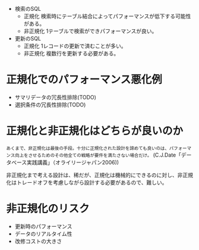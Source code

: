 - 検索のSQL
	- 正規化
	  検索時にテーブル結合によってパフォーマンスが低下する可能性がある。
	- 非正規化
	  1テーブルで検索ができパフォーマンスが良い。
- 更新のSQL
	- 正規化
	  1レコードの更新で済むことが多い。
	- 非正規化
	  複数行を更新する必要がある。

# 正規化でのパフォーマンス悪化例
- サマリデータの冗長性排除(TODO)
- 選択条件の冗長性排除(TODO)

# 正規化と非正規化はどちらが良いのか
`あくまで、非正規化は最後の手段。十分に正規化された設計を諦めても良いのは、パフォーマンス向上をさせるためのその他全ての戦略が要件を満たさない場合だけ。`
(C.J.Date「データベース実践講義」（オライリージャパン2006))

非正規化まで考える設計は、稀だが、正規化は機械的にできるのに対し、非正規化はトレードオフを考慮しながら設計する必要があるので、難しい。

# 非正規化のリスク
- 更新時のパフォーマンス
- データのリアルタイム性
- 改修コストの大きさ